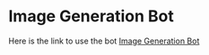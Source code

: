 # Image Generation Bot
Here is the link to use the bot [Image Generation Bot](https://glorious-lamp-p69gj4qpgq7h996x-3000.app.github.dev/chatbot/f0535193-2539-4120-be26-b4077c43a3bc)
